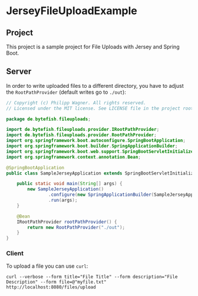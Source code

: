 # JerseyFileUploadExample #

## Project ##

This project is a sample project for File Uploads with Jersey and Spring Boot.

## Server ##

In order to write uploaded files to a different directory, you have to adjust the ``RootPathProvider`` (default writes go to ``./out``):

```java
// Copyright (c) Philipp Wagner. All rights reserved.
// Licensed under the MIT license. See LICENSE file in the project root for full license information.

package de.bytefish.fileuploads;

import de.bytefish.fileuploads.provider.IRootPathProvider;
import de.bytefish.fileuploads.provider.RootPathProvider;
import org.springframework.boot.autoconfigure.SpringBootApplication;
import org.springframework.boot.builder.SpringApplicationBuilder;
import org.springframework.boot.web.support.SpringBootServletInitializer;
import org.springframework.context.annotation.Bean;

@SpringBootApplication
public class SampleJerseyApplication extends SpringBootServletInitializer {

	public static void main(String[] args) {
		new SampleJerseyApplication()
				.configure(new SpringApplicationBuilder(SampleJerseyApplication.class))
				.run(args);
	}

	@Bean
	IRootPathProvider rootPathProvider() {
        return new RootPathProvider("./out");
    }
}
```

### Client ###

To upload a file you can use ``curl``:

```
curl --verbose --form title="File Title" --form description="File Description" --form file=@"myfile.txt" http://localhost:8080/files/upload
```

